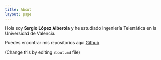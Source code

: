 ```yaml
---
title: About 
layout: page
---
```


Hola soy **Sergio López Alberola** y he estudiado Ingeniería Telemática en la Universidad de Valencia.

Puedes encontrar mis repositorios aquí <a href="https://github.com/sergiolopesillo">Github</a>


(Change this by editing `about.md` file)
